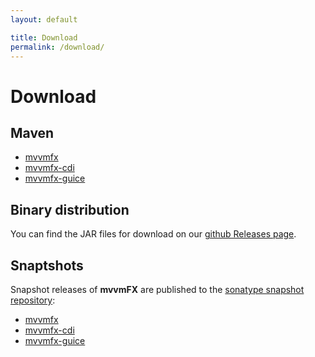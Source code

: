 ```yaml
---
layout: default

title: Download
permalink: /download/
---
```


# Download

## Maven

- [mvvmfx](http://search.maven.org/#search%7Cga%7C1%7Cmvvmfx)
- [mvvmfx-cdi](http://search.maven.org/#search%7Cga%7C1%7Cmvvmfx-cdi)
- [mvvmfx-guice](http://search.maven.org/#search%7Cga%7C1%7Cmvvmfx-guice)

## Binary distribution

You can find the JAR files for download on our [github Releases page](https://github.com/sialcasa/mvvmFX/releases).


## Snaptshots

Snapshot releases of **mvvmFX** are published to the [sonatype snapshot repository](https://oss.sonatype.org/content/repositories/snapshots/):

- [mvvmfx](https://oss.sonatype.org/content/repositories/snapshots/de/saxsys/mvvmfx/)
- [mvvmfx-cdi](https://oss.sonatype.org/content/repositories/snapshots/de/saxsys/mvvmfx-cdi/)
- [mvvmfx-guice](https://oss.sonatype.org/content/repositories/snapshots/de/saxsys/mvvmfx-guice/)
